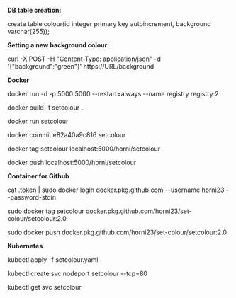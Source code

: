 **DB table creation:**

create table colour(id integer primary key autoincrement, background varchar(255));


**Setting a new background colour:**

curl -X POST -H "Content-Type: application/json" -d '{"background":"green"}' https://URL/background


**Docker**

docker run -d -p 5000:5000 --restart=always --name registry registry:2

docker build -t setcolour .

docker run setcolour

docker commit e82a40a9c816 setcolour

docker tag setcolour localhost:5000/horni/setcolour

docker push localhost:5000/horni/setcolour

**Container for Github**

cat .token | sudo docker login docker.pkg.github.com --username horni23 --password-stdin

sudo docker tag setcolour docker.pkg.github.com/horni23/set-colour/setcolour:2.0

sudo docker push docker.pkg.github.com/horni23/set-colour/setcolour:2.0

**Kubernetes**

kubectl apply -f setcolour.yaml

kubectl create svc nodeport setcolour --tcp=80

kubectl get svc setcolour


